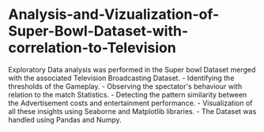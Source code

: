 # Analysis-and-Vizualization-of-Super-Bowl-Dataset-with-correlation-to-Television
Exploratory Data analysis was performed in the Super bowl Dataset merged with the associated Television Broadcasting Dataset.  - Identifying the thresholds of the Gameplay.  - Observing the spectator's behaviour with relation to the match Statistics.  - Detecting the pattern similarity between the Advertisement costs and entertainment performance.  - Visualization of all these insights using Seaborne and Matplotlib libraries.  - The Dataset was handled using Pandas and Numpy.
